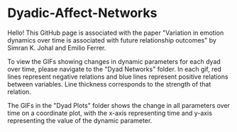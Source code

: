 # Dyadic-Affect-Networks
Hello! This GitHub page is associated with the paper "Variation in emotion dynamics over time is associated with future relationship outcomes" by Simran K. Johal and Emilio Ferrer.

To view the GIFs showing changes in dynamic parameters for each dyad over time, please navigate to the "Dyad Networks" folder. In each gif, red lines represent negative relations and blue lines represent positive relations between variables. Line thickness corresponds to the strength of that relation.

The GIFs in the "Dyad Plots" folder shows the change in all parameters over time on a coordinate plot, with the x-axis representing time and y-axis representing the value of the dynamic parameter. 
